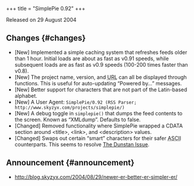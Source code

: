 +++
title = "SimplePie 0.92"
+++

Released on 29 August 2004

## Changes {#changes}

- \[New\] Implemented a simple caching system that refreshes feeds older than 1 hour. Initial loads are about as fast as v0.91 speeds, while subsequent loads are as fast as v0.9 speeds (100-200 times faster than v0.8).
- \[New\] The project name, version, and <abbr title="Uniform Resource Locator">URL</abbr> can all be displayed through functions. This is useful for auto-updating “Powered by…” messages.
- \[New\] Better support for characters that are not part of the Latin-based alphabet.
- \[New\] A User Agent: `SimplePie/0.92 (RSS Parser; http://www.skyzyx.com/projects/simplepie/)`
- \[New\] A debug toggle in `simplepie()` that dumps the feed contents to the screen. Known as “XMLdump”. Defaults to false.
- \[Changed\] Removed functionality where SimplePie wrapped a CDATA section around \<title\>, \<link\>, and \<description\> values.
- \[Changed\] Swaps out certain “smart” characters for their safer <abbr title="American Standard Code for Information Interchange">ASCII</abbr> counterparts. This seems to resolve [The Dunstan Issue](http://blog.skyzyx.com/2004/08/29/the-battle-of-dunstan-vs-andrei-vs-mark/).

## Announcement {#announcement}

- <http://blog.skyzyx.com/2004/08/29/newer-er-better-er-simpler-er/>
